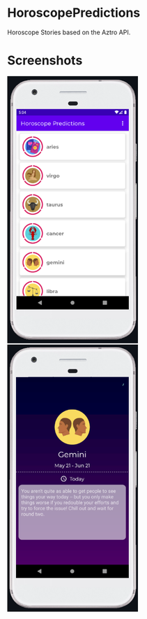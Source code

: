 # HoroscopePredictions

Horoscope Stories based on the Aztro API.

# Screenshots

<p float="left">
  <img src="https://github.com/mtdagar/HoroscopePredictions/blob/dev/screenshots/screenshot1.png" alt="Screenshot" width = "300" >
  <img src="https://github.com/mtdagar/HoroscopePredictions/blob/dev/screenshots/screenshot2.png" alt="Screenshot" width = "300" >
</p>
